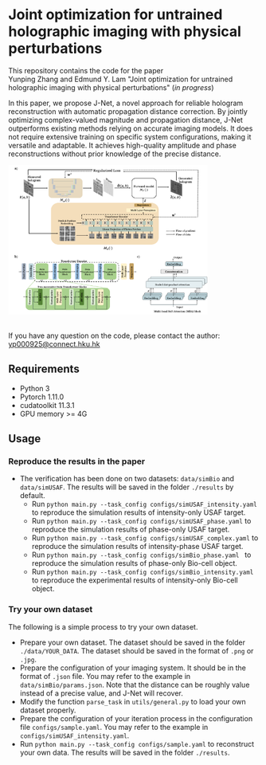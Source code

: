 # Joint optimization for untrained holographic imaging with physical perturbations
This repository contains the code for the paper 
<br /> Yunping Zhang and Edmund Y. Lam "Joint optimization for untrained
holographic imaging with physical perturbations" (_in progress_)

 In this paper, we propose J-Net, a novel approach for reliable hologram reconstruction with automatic propagation distance correction. By jointly optimizing complex-valued magnitude and propagation distance, J-Net outperforms existing methods relying on accurate imaging models. 
 It does not require extensive training on specific system configurations, making it versatile and adaptable. It achieves high-quality amplitude and phase reconstructions without prior knowledge of the precise distance.

<img src="src/network.png" alt="network structure" width="400" height="300"> 

<br /> If you have any question on the code, please contact the author: yp000925@connect.hku.hk

## Requirements
- Python 3
- Pytorch 1.11.0 
- cudatoolkit 11.3.1
- GPU memory >= 4G

## Usage 
### Reproduce the results in the paper

- The verification has been done on two datasets: ```data/simBio``` and ```data/simUSAF```. The results will be saved in the folder ```./results``` by default.
  - Run ```python main.py --task_config configs/simUSAF_intensity.yaml``` to reproduce the simulation results of intensity-only USAF target.
  - Run ```python main.py --task_config configs/simUSAF_phase.yaml``` to reproduce the simulation results of phase-only USAF target.
  - Run ```python main.py --task_config configs/simUSAF_complex.yaml``` to reproduce the simulation results of intensity-phase USAF target.
  - Run ```python main.py --task_config configs/simBio_phase.yaml ``` to reproduce the simulation results of phase-only Bio-cell object.
  - Run ```python main.py --task_config configs/simBio_intensity.yaml``` to reproduce the experimental results of intensity-only Bio-cell object.

### Try your own dataset 
The following is a simple process to try your own dataset.
- Prepare your own dataset. The dataset should be saved in the folder ```./data/YOUR_DATA```. The dataset should be saved in the format of ```.png``` or ```.jpg```.
- Prepare the configuration of your imaging system. It should be in the format of ```.json``` file. You may refer to the example in ```data/simBio/params.json```. Note that the distance can be roughly value instead of a precise value, and J-Net will recover. 
- Modify the function  ```parse_task``` in ```utils/general.py``` to load your own dataset properly. 
- Prepare the configuration of your iteration process in the configuration file ```configs/sample.yaml```. You may refer to the example in ```configs/simUSAF_intensity.yaml```.
- Run ```python main.py --task_config configs/sample.yaml``` to reconstruct your own data. The results will be saved in the folder ```./results```.

[//]: # (    - Modify the function ```parse_task``` in ```experiment.py``` to load your own dataset. )

[//]: # (      ```python)

[//]: # (        def parse_task&#40;exp_name&#41;: )

[//]: # (            # define the prop_kernel and measurement &#40;preprocessed hologram&#41; for each experiment)

[//]: # (            if exp_name == 'YOUR_DATA':)

[//]: # (                # define the preprocess_img function to load your own data, it should be normalized to [0,1] and the shape should be [256,256] to match the pre-trained network.)

[//]: # (                processed_img = preprocess_img&#40;'./data/YOUR_DATA'&#41;  )

[//]: # (                # define the prop_kernel, fill in your own parameters. Note that if you use resize, you should also update the parameters of deltax and deltay accordingly.)

[//]: # (                prop_kernel = dict&#40;wavelength=None,deltax=None,deltay=None,distance=None, nx=256, ny=256&#41;)

[//]: # (                return {'prop_kernel':prop_kernel, 'measurement':processed_img} )

[//]: # (      ```)
    
